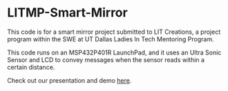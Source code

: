 # LITMP-Smart-Mirror
This code is for a smart mirror project submitted to LIT Creations, a project program within the SWE at UT Dallas Ladies In Tech Mentoring Program.

This code runs on an MSP432P401R LaunchPad, and it uses an Ultra Sonic Sensor and LCD to convey messages when the sensor reads within a certain distance.

Check out our presentation and demo <a href = "https://docs.google.com/presentation/d/1MpoQzsAIt7Vi8r8_0xvhQ64l1RvjnQ2AQXk64u_vDG8/edit?usp=sharing" target =_blank>here</a>.
